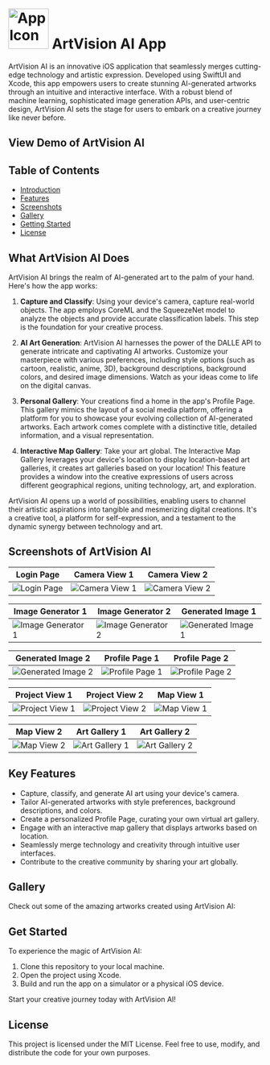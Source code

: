 # <img src="screenshots/AppIcon.png" alt="App Icon" width="80" height="80"> ArtVision AI App




ArtVision AI is an innovative iOS application that seamlessly merges cutting-edge technology and artistic expression. Developed using SwiftUI and Xcode, this app empowers users to create stunning AI-generated artworks through an intuitive and interactive interface. With a robust blend of machine learning, sophisticated image generation APIs, and user-centric design, ArtVision AI sets the stage for users to embark on a creative journey like never before.

## View Demo of ArtVision AI

## Table of Contents
- [Introduction](#What-ArtVision-AI-Does)
- [Features](#Key-Features)
- [Screenshots](#Screenshots-of-ArtVision-AI)
- [Gallery](#gallery)
- [Getting Started](#Get-Started)
- [License](#license)

## What ArtVision AI Does

ArtVision AI brings the realm of AI-generated art to the palm of your hand. Here's how the app works:

1. **Capture and Classify**: Using your device's camera, capture real-world objects. The app employs CoreML and the SqueezeNet model to analyze the objects and provide accurate classification labels. This step is the foundation for your creative process.

2. **AI Art Generation**: ArtVision AI harnesses the power of the DALLE API to generate intricate and captivating AI artworks. Customize your masterpiece with various preferences, including style options (such as cartoon, realistic, anime, 3D), background descriptions, background colors, and desired image dimensions. Watch as your ideas come to life on the digital canvas.

3. **Personal Gallery**: Your creations find a home in the app's Profile Page. This gallery mimics the layout of a social media platform, offering a platform for you to showcase your evolving collection of AI-generated artworks. Each artwork comes complete with a distinctive title, detailed information, and a visual representation.

4. **Interactive Map Gallery**: Take your art global. The Interactive Map Gallery leverages your device's location to display location-based art galleries, it creates art galleries based on your location! This feature provides a window into the creative expressions of users across different geographical regions, uniting technology, art, and exploration.

ArtVision AI opens up a world of possibilities, enabling users to channel their artistic aspirations into tangible and mesmerizing digital creations. It's a creative tool, a platform for self-expression, and a testament to the dynamic synergy between technology and art.

## Screenshots of ArtVision AI

| Login Page | Camera View 1 | Camera View 2 |
|------------|---------------|---------------|
| ![Login Page](screenshots/login.PNG) | ![Camera View 1](screenshots/camerapic1.PNG) | ![Camera View 2](screenshots/camerapic2.PNG) |

| Image Generator 1 | Image Generator 2 | Generated Image 1 |
|-------------------|-------------------|-------------------|
| ![Image Generator 1](screenshots/im2.PNG) | ![Image Generator 2](screenshots/im1.PNG) | ![Generated Image 1](screenshots/generated1.PNG) |

| Generated Image 2 | Profile Page 1 | Profile Page 2 |
|-------------------|-----------------|-----------------|
| ![Generated Image 2](screenshots/generated2.PNG) | ![Profile Page 1](screenshots/profile1.PNG) | ![Profile Page 2](screenshots/profile2.PNG) |

| Project View 1 | Project View 2 | Map View 1 |
|-----------------|-----------------|------------|
| ![Project View 1](screenshots/project1.PNG) | ![Project View 2](screenshots/project2.PNG) | ![Map View 1](screenshots/map1.PNG) |

| Map View 2 | Art Gallery 1 | Art Gallery 2 |
|------------|---------------|---------------|
| ![Map View 2](screenshots/map3.PNG) | ![Art Gallery 1](screenshots/artgallery1.PNG) | ![Art Gallery 2](screenshots/artgallery2.PNG) |


## Key Features

- Capture, classify, and generate AI art using your device's camera.
- Tailor AI-generated artworks with style preferences, background descriptions, and colors.
- Create a personalized Profile Page, curating your own virtual art gallery.
- Engage with an interactive map gallery that displays artworks based on location.
- Seamlessly merge technology and creativity through intuitive user interfaces.
- Contribute to the creative community by sharing your art globally.

## Gallery
Check out some of the amazing artworks created using ArtVision AI:

## Get Started

To experience the magic of ArtVision AI:

1. Clone this repository to your local machine.
2. Open the project using Xcode.
3. Build and run the app on a simulator or a physical iOS device.

Start your creative journey today with ArtVision AI!

## License
This project is licensed under the MIT License. Feel free to use, modify, and distribute the code for your own purposes.

